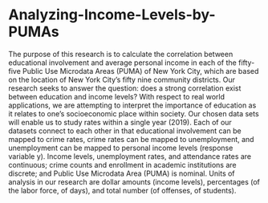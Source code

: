 # Analyzing-Income-Levels-by-PUMAs
The purpose of this research is to calculate the correlation between educational involvement and average personal income in each of the fifty-five Public Use Microdata Areas (PUMA) of New York City, which are based on the location of New York City’s fifty nine community districts. Our research seeks to answer the question: does a strong correlation exist between education and income levels? With respect to real world applications, we are attempting to interpret the importance of education as it relates to one’s socioeconomic place within society. Our chosen data sets will enable us to study rates within a single year (2019). Each of our datasets connect to each other in that educational involvement can be mapped to crime rates, crime rates can be mapped to unemployment, and unemployment can be mapped to personal income levels (response variable y). Income levels, unemployment rates, and attendance rates are continuous; crime counts and enrollment in academic institutions are discrete; and Public Use Microdata Area (PUMA) is nominal. Units of analysis in our research are dollar amounts (income levels), percentages (of the labor force, of days), and total number (of offenses, of students). 
